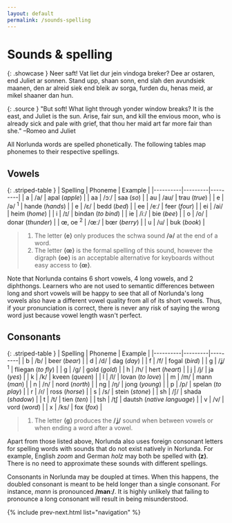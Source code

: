 ```yaml
---
layout: default
permalink: /sounds-spelling
---
```


# Sounds & spelling

{: .showcase }
Neer saft! Vat liet dur jein vindoga breker? Dee ar ostaren, end Juliet ar sonnen. Stand upp, shaan sonn, end slah den avundsiek maanen, den ar alreid siek end bleik av sorga, furden du, henas meid, ar mikel shaaner dan hun.

{: .source }
"But soft! What light through yonder window breaks? It is the east, and Juliet is the sun. Arise, fair sun, and kill the envious moon, who is already sick and pale with grief, that thou her maid art far more fair than she." –Romeo and Juliet

All Norlunda words are spelled phonetically. The following tables map phonemes to their respective spellings.

## Vowels

{: .striped-table }
| Spelling | Phoneme | Example |
|----------|---------|---------|
| a | /a/ | apal (_apple_) |
| aa | /ɔː/ | saa (_so_) |
| au | /au/ | trau (_true_) |
| e | /ə/ <sup>1</sup> | hande (_hands_) |
| e | /ɛ/ | bedd (_bed_) |
| ee | /eː/ | feer (_four_) |
| ei | /ai/ | heim (_home_) |
| i | /ɪ/ | bindan (_to bind_) |
| ie | /iː/ | bie (_bee_) |
| o | /o/ | donar (_thunder_) |
| œ, oe <sup>2</sup> | /œː/ | bœr (_berry_) |
| u | /u/ | buk (_book_) |

> 1. The letter **⟨e⟩** only produces the schwa sound **/ə/** at the end of a word.
> 2. The letter **⟨œ⟩** is the formal spelling of this sound, however the digraph **⟨oe⟩** is an acceptable alternative for keyboards without easy access to **⟨œ⟩**.

Note that Norlunda contains 6 short vowels, 4 long vowels, and 2 diphthongs. Learners who are not used to semantic differences between long and short vowels will be happy to see that all of Norlunda's long vowels also have a different vowel quality from all of its short vowels. Thus, if your pronunciation is correct, there is never any risk of saying the wrong word just because vowel length wasn't perfect.

## Consonants

{: .striped-table }
| Spelling | Phoneme | Example |
|----------|---------|---------|
| b | /b/ | beer (_bear_) |
| d | /d/ | dag (_day_) |
| f | /f/ | fogal (_bird_) |
| g | /ʝ/ <sup>1</sup> | fliegan (_to fly_) |
| g | /g/ | gold (_gold_) |
| h | /h/ | hert (_heart_) |
| j | /j/ | ja (_yes_) |
| k | /k/ | kveen (_queen_) |
| l | /l/ | lovan (_to love_) |
| m | /m/ | mann (_man_) |
| n | /n/ | nord (_north_) |
| ng | /ŋ/ | jong (_young_) |
| p | /p/ | spelan (_to play_) |
| r | /ɾ/ | ross (_horse_) |
| s | /s/ | stein (_stone_) |
| sh | /ʃ/ | shada (_shadow_) |
| t | /t/ | tien (_ten_) |
| tsh | /t̠ʃ | dautsh (_native language_) |
| v | /v/ | vord (_word_) |
| x | /ks/ | fox (_fox_) |

> 1. The letter **⟨g⟩** produces the **/ʝ/** sound when between vowels or when ending a word after a vowel.

Apart from those listed above, Norlunda also uses foreign consonant letters for spelling words with sounds that do not exist natively in Norlunda. For example, English _zoom_ and German _holz_ may both be spelled with **⟨z⟩**. There is no need to approximate these sounds with different spellings.

Consonants in Norlunda may be doupled at times. When this happens, the doubled consonant is meant to be held longer than a single consonant. For instance, _mann_ is pronounced **/manː/**. It is highly unlikely that failing to pronounce a long consonant will result in being misunderstood.


{% include prev-next.html list="navigation" %}
